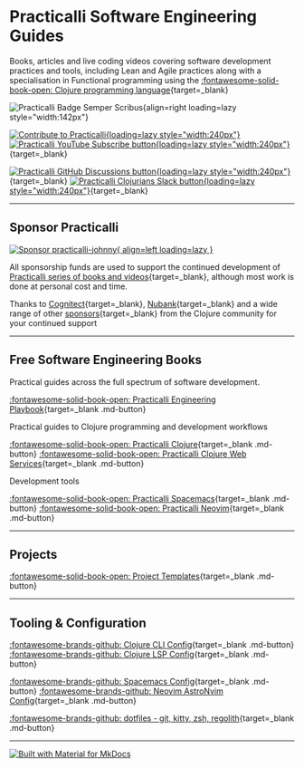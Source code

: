 # Practicalli Software Engineering Guides

Books, articles and live coding videos covering software development practices and tools, including Lean and Agile practices along with a specialisation in Functional programming using the [:fontawesome-solid-book-open: Clojure programming language](https://practical.li/clojure/){target=_blank}

![Practicalli Badge Semper Scribus](https://github.com/practicalli/graphic-design/blob/live/designs/practicalli-badge-semper-scribus-circle-keyboard.png?raw=true){align=right loading=lazy style="width:142px"}

[![Contribute to Practicalli](https://github.com/practicalli/graphic-design/blob/live/buttons/practicalli-logo-contribute-button.png?raw=true){loading=lazy style="width:240px"}](contributing.md)
[![Practicalli YouTube Subscribe button](https://github.com/practicalli/graphic-design/blob/live/buttons/practicalli-youtube-channel-subscribe-button.png?raw=true){loading=lazy style="width:240px"}](https://youtube.com/practicalli){target=_blank}

[![Practicalli GitHub Discussions button](https://github.com/practicalli/graphic-design/blob/live/buttons/practicalli-github-discussions-button.png?raw=true){loading=lazy style="width:240px"}](https://github.com/orgs/practicalli/discussions){target=_blank}
[![Practicalli Clojurians Slack button](https://github.com/practicalli/graphic-design/blob/live/buttons/practicalli-slack-channel-button.png?raw=true){loading=lazy style="width:240px"}](https://clojurians.slack.com/messages/practicalli){target=_blank}

---

## Sponsor Practicalli

[![Sponsor practicalli-johnny](https://raw.githubusercontent.com/practicalli/graphic-design/live/buttons/practicalli-github-sponsors-button.png){ align=left loading=lazy }](https://github.com/sponsors/practicalli-johnny/)

All sponsorship funds are used to support the continued development of [Practicalli series of books and videos](https://practical.li/){target=_blank}, although most work is done at personal cost and time.

Thanks to [Cognitect](https://www.cognitect.com/){target=_blank}, [Nubank](https://nubank.com.br/){target=_blank} and a wide range of other [sponsors](https://github.com/sponsors/practicalli-johnny#sponsors){target=_blank} from the Clojure community for your continued support

---

## Free Software Engineering Books

Practical guides across the full spectrum of software development.

[:fontawesome-solid-book-open: Practicalli Engineering Playbook](https://practical.li/engineering-playbook){target=_blank .md-button}

Practical guides to Clojure programming and development workflows

[:fontawesome-solid-book-open: Practicalli Clojure](https://practical.li/clojure){target=_blank .md-button}
[:fontawesome-solid-book-open: Practicalli Clojure Web Services](https://practical.li/clojure-web-services){target=_blank .md-button}

Development tools

[:fontawesome-solid-book-open: Practicalli Spacemacs](https://practical.li/spacemacs){target=_blank .md-button}
[:fontawesome-solid-book-open: Practicalli Neovim](https://practical.li/neovim){target=_blank .md-button}

---

## Projects

[:fontawesome-solid-book-open: Project Templates](https://practical.li/clojure/clojure-cli/projects/templates/practicalli/){target=_blank .md-button}

---

## Tooling & Configuration


[:fontawesome-brands-github: Clojure CLI Config](https://github.com/practicalli/clojure-cli-config/){target=_blank .md-button}
[:fontawesome-brands-github: Clojure LSP Config](https://github.com/practicalli/clojure-lsp-config/){target=_blank .md-button}

[:fontawesome-brands-github: Spacemacs Config](https://github.com/practicalli/spacemacs-config/){target=_blank .md-button}
[:fontawesome-brands-github: Neovim AstroNvim Config](https://github.com/practicalli/astronvim-config/){target=_blank .md-button}

[:fontawesome-brands-github: dotfiles - git, kitty, zsh, regolith](https://github.com/practicalli/astronvim-config/){target=_blank .md-button}

---

[![Built with Material for MkDocs](https://img.shields.io/badge/Material_for_MkDocs-526CFE?style=for-the-badge&logo=MaterialForMkDocs&logoColor=white)](https://squidfunk.github.io/mkdocs-material/)
